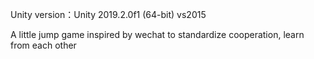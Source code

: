 ﻿Unity version：Unity 2019.2.0f1 (64-bit)
vs2015

A little jump game inspired by wechat to standardize cooperation, learn from each other